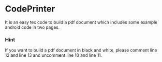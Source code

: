 # CodePrinter
It is an easy tex code to build a pdf document which includes some example android code in two pages.

### Hint
If you want to build a pdf document in black and white, please comment line 12 and line 13 and uncomment line 10 and line 11.